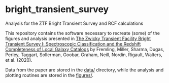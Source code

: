 # bright_transient_survey
Analysis for the ZTF Bright Transient Survey and RCF calculations

This repository contains the software necessary to recreate (some) of the figures and analysis presented in [The Zwicky Transient Facility Bright Transient Survey I: Spectroscopic Classification and the Redshift Completeness of Local Galaxy Catalogs](https://ui.adsabs.harvard.edu/abs/2019arXiv191012973F/abstract) by Fremling, Miller,  Sharma, Dugas, Perley, Taggart, Sollerman, Goobar, Graham, Neill, Nordin, Rigault, Walters, et al. (2020).

Data from the paper are stored in the [data/](https://github.com/adamamiller/bright_transient_survey/tree/master/data) directory, while the analysis and plotting routines are stored in the [figures/](https://github.com/adamamiller/bright_transient_survey/tree/master/figures).